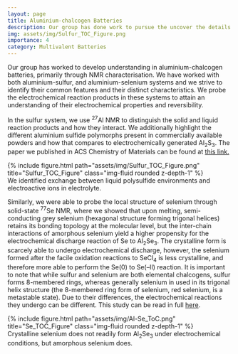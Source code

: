 ```yaml
---
layout: page
title: Aluminium-chalcogen Batteries
description: Our group has done work to pursue the uncover the details of Aluminium-chalcogen energy storage.
img: assets/img/Sulfur_TOC_Figure.png
importance: 4
category: Multivalent Batteries
---
```


Our group has worked to develop understanding in aluminium-chalcogen batteries, primarily through NMR characterisation. We have worked with both aluminium-sulfur, and aluminium-selenium systems and we strive to identify their common features and their distinct characteristics. We probe the electrochemical reaction products in these systems to attain an understanding of their electrochemical properties and reversibility.

In the sulfur system, we use <sup>27</sup>Al NMR to distinguish the solid and liquid reaction products and how they interact. We additionally highlight the different aluminium sulfide polymorphs present in commercially available powders and how that compares to electrochemically generated Al<sub>2</sub>S<sub>3</sub>. The paper we published in ACS Chemistry of Materials can be found at [this link.](https://pubs.acs.org/doi/full/10.1021/acs.chemmater.2c00248)

<div class="row justify-content-sm-center">
    <div class="col-sm-8 mt-3 mt-md-0">
        {% include figure.html path="assets/img/Sulfur_TOC_Figure.png" title="Sulfur_TOC_Figure" class="img-fluid rounded z-depth-1" %}
    </div>
</div>
<div class="caption">
    We identified exchange between liquid polysulfide environments and electroactive ions in electrolyte.
</div>

Similarly, we were able to probe the local structure of selenium through solid-state <sup>77</sup>Se NMR, where we showed that upon melting, semi-conducting grey selenium (hexagonal structure forming trigonal helices) retains its bonding topology at the molecular level, but the inter-chain interactions of amorphous selenium yield a higher propensity for the electrochemical discharge reaction of Se to Al<sub>2</sub>Se<sub>3</sub>. The crystalline form is scarcely able to undergo electrochemical discharge, however, the selenium formed after the facile oxidation reactions to SeCl<sub>4</sub> is less crystalline, and therefore more able to perform the Se(0) to Se(–II) reaction. It is important to note that while sulfur and selenium are both elemental chalcogens, sulfur forms 8-membered rings, whereas generally selenium in used in its trigonal helix structure (the 8-membered ring form of selenium, red selenium, is a metastable state). Due to their differences, the electrochemical reactions they undergo can be different. This study can be read in full [here](https://pubs.acs.org/doi/10.1021/acsmaterialslett.4c00531?ref=pdf).

<div class="row justify-content-sm-center">
    <div class="col-sm-8 mt-3 mt-md-0">
        {% include figure.html path="assets/img/Al-Se_ToC.png" title="Se_TOC_Figure" class="img-fluid rounded z-depth-1" %}
    </div>
</div>
<div class="caption">
    Crystalline selenium does not readily form Al<sub>2</sub>Se<sub>3</sub> under electrochemical conditions, but amorphous selenium does.
</div>